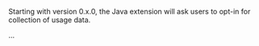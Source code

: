 Starting with version 0.x.0, the Java extension will ask users to opt-in for collection of usage data.

...